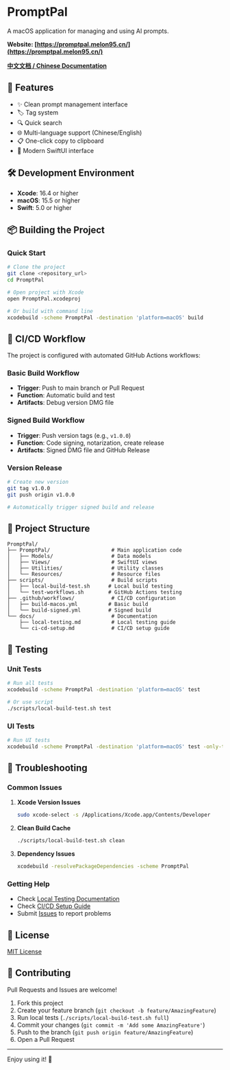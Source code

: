 # PromptPal

A macOS application for managing and using AI prompts.

**Website: [https://promptpal.melon95.cn/](https://promptpal.melon95.cn/)**

**[中文文档 / Chinese Documentation](README-zh.md)**

## 🚀 Features

- ✨ Clean prompt management interface
- 🏷️ Tag system
- 🔍 Quick search
- 🌐 Multi-language support (Chinese/English)
- 📋 One-click copy to clipboard
- 🎨 Modern SwiftUI interface

## 🛠️ Development Environment

- **Xcode**: 16.4 or higher
- **macOS**: 15.5 or higher
- **Swift**: 5.0 or higher

## 📦 Building the Project

### Quick Start

```bash
# Clone the project
git clone <repository_url>
cd PromptPal

# Open project with Xcode
open PromptPal.xcodeproj

# Or build with command line
xcodebuild -scheme PromptPal -destination 'platform=macOS' build
```

## 🔄 CI/CD Workflow

The project is configured with automated GitHub Actions workflows:

### Basic Build Workflow

- **Trigger**: Push to main branch or Pull Request
- **Function**: Automatic build and test
- **Artifacts**: Debug version DMG file

### Signed Build Workflow

- **Trigger**: Push version tags (e.g., `v1.0.0`)
- **Function**: Code signing, notarization, create release
- **Artifacts**: Signed DMG file and GitHub Release

### Version Release

```bash
# Create new version
git tag v1.0.0
git push origin v1.0.0

# Automatically trigger signed build and release
```

## 📁 Project Structure

```
PromptPal/
├── PromptPal/                    # Main application code
│   ├── Models/                   # Data models
│   ├── Views/                    # SwiftUI views
│   ├── Utilities/                # Utility classes
│   └── Resources/                # Resource files
├── scripts/                      # Build scripts
│   ├── local-build-test.sh      # Local build testing
│   └── test-workflows.sh        # GitHub Actions testing
├── .github/workflows/            # CI/CD configuration
│   ├── build-macos.yml          # Basic build
│   └── build-signed.yml         # Signed build
└── docs/                         # Documentation
    ├── local-testing.md          # Local testing guide
    └── ci-cd-setup.md            # CI/CD setup guide
```

## 🧪 Testing

### Unit Tests

```bash
# Run all tests
xcodebuild -scheme PromptPal -destination 'platform=macOS' test

# Or use script
./scripts/local-build-test.sh test
```

### UI Tests

```bash
# Run UI tests
xcodebuild -scheme PromptPal -destination 'platform=macOS' test -only-testing:PromptPalUITests
```

## 🐛 Troubleshooting

### Common Issues

1. **Xcode Version Issues**
   ```bash
   sudo xcode-select -s /Applications/Xcode.app/Contents/Developer
   ```

2. **Clean Build Cache**
   ```bash
   ./scripts/local-build-test.sh clean
   ```

3. **Dependency Issues**
   ```bash
   xcodebuild -resolvePackageDependencies -scheme PromptPal
   ```

### Getting Help

- Check [Local Testing Documentation](docs/local-testing.md)
- Check [CI/CD Setup Guide](docs/ci-cd-setup.md)
- Submit [Issues](../../issues) to report problems

## 📝 License

[MIT License](LICENSE)

## 🤝 Contributing

Pull Requests and Issues are welcome!

1. Fork this project
2. Create your feature branch (`git checkout -b feature/AmazingFeature`)
3. Run local tests (`./scripts/local-build-test.sh full`)
4. Commit your changes (`git commit -m 'Add some AmazingFeature'`)
5. Push to the branch (`git push origin feature/AmazingFeature`)
6. Open a Pull Request

---

Enjoy using it! 🎉 